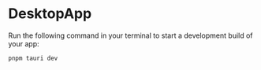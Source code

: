 # DesktopApp

Run the following command in your terminal to start a development build of your app:

```bash
pnpm tauri dev
```